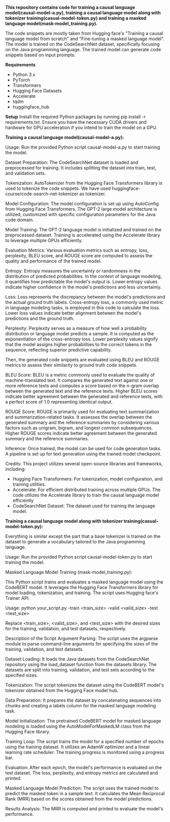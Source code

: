 **This repository contains code for training a causal language model(causal-model-a.py), training a causal language model along with tokenizer training(casual-model-token.py) and training a masked language model(mask-model_training.py).**

The code snippets are mostly taken from Hugging face's "Training a causal language model from scratch" and  "Fine-tuning a masked language model". The model is trained on the CodeSearchNet dataset, specifically focusing on the Java programming language. The trained model can generate code snippets based on input prompts.

**Requirements**
- Python 3.x
- PyTorch
- Transformers
- Hugging Face Datasets
- Accelerate
- tqdm
- huggingface_hub

**Setup**
Install the required Python packages by running pip install -r requirements.txt.
Ensure you have the necessary CUDA drivers and hardware for GPU acceleration if you intend to train the model on a GPU.

**Training a causal language model(causal-model-a.py):**

Usage:
Run the provided Python script causal-model-a.py to start training the model.

Dataset Preparation: The CodeSearchNet dataset is loaded and preprocessed for training. It includes splitting the dataset into train, test, and validation sets.

Tokenization: AutoTokenizer from the Hugging Face Transformers library is used to tokenize the code snippets. We have used huggingface-course/code-search-net-tokenizer as tokenizer.

Model Configuration: The model configuration is set up using AutoConfig from Hugging Face Transformers. The GPT-2 large model architecture is utilized, customized with specific configuration parameters for the Java code domain.

Model Training: The GPT-2 language model is initialized and trained on the preprocessed dataset. Training is accelerated using the Accelerate library to leverage multiple GPUs efficiently.

Evaluation Metrics: Various evaluation metrics such as entropy, loss, perplexity, BLEU score, and ROUGE score are computed to assess the quality and performance of the trained model.

Entropy: Entropy measures the uncertainty or randomness in the distribution of predicted probabilities. In the context of language modeling, it quantifies how predictable the model's output is. Lower entropy values indicate higher confidence in the model's predictions and less uncertainty.

Loss: Loss represents the discrepancy between the model's predictions and the actual ground truth labels. Cross-entropy loss, a commonly used metric in language modeling tasks, is employed in this code to calculate the loss. Lower loss values indicate better alignment between the model's predictions and the ground truth.

Perplexity: Perplexity serves as a measure of how well a probability distribution or language model predicts a sample. It is computed as the exponentiation of the cross-entropy loss. Lower perplexity values signify that the model assigns higher probabilities to the correct tokens in the sequence, reflecting superior predictive capability.

Then, the generated code snippets are evaluated using BLEU and ROUGE metrics to assess their similarity to ground truth code snippets.

BLEU Score: BLEU is a metric commonly used to evaluate the quality of machine-translated text. It compares the generated text against one or more reference texts and computes a score based on the n-gram overlap between the generated text and the reference texts. Higher BLEU scores indicate better agreement between the generated and reference texts, with a perfect score of 1.0 representing identical output.

ROUGE Score: ROUGE is primarily used for evaluating text summarization and summarization-related tasks. It assesses the overlap between the generated summary and the reference summaries by considering various factors such as unigram, bigram, and longest common subsequences. Higher ROUGE scores indicate better agreement between the generated summary and the reference summaries.

Inference: Once trained, the model can be used for code generation tasks. A pipeline is set up for text generation using the trained model checkpoint.

Credits:
This project utilizes several open-source libraries and frameworks, including:

- Hugging Face Transformers: For tokenization, model configuration, and training utilities.
- Accelerate: For efficient distributed training across multiple GPUs. The code utilizes the Accelerate library to train the causal language model efficiently 
- CodeSearchNet Dataset: The dataset used for training the language model.


**Training a causal language model along with tokenizer training(casual-model-token.py):**

Everything is similar except the part that a base tokenizer is trained on the dataset to generate a vocabulary tailored to the Java programming language.

Usage:
Run the provided Python script causal-model-token.py to start training the model.

Masked Language Model Training (mask-model_training.py):

This Python script trains and evaluates a masked language model using the CodeBERT model. It leverages the Hugging Face Transformers library for model loading, tokenization, and training. The script uses Hugging face's Trainer API.

Usage:
python your_script.py -train <train_size> -valid <valid_size> -test <test_size>

Replace <train_size>, <valid_size>, and <test_size> with the desired sizes for the training, validation, and test datasets, respectively.

Description of the Script
Argument Parsing: The script uses the argparse module to parse command-line arguments for specifying the sizes of the training, validation, and test datasets.

Dataset Loading: It loads the Java datasets from the CodeSearchNet repository using the load_dataset function from the datasets library. The datasets are split into training, validation, and test sets according to the specified sizes.

Tokenization: The script tokenizes the dataset using the CodeBERT model's tokenizer obtained from the Hugging Face model hub.

Data Preparation: It prepares the dataset by concatenating sequences into chunks and creating a labels column for the masked language modeling task.

Model Initialization: The pretrained CodeBERT model for masked language modeling is loaded using the AutoModelForMaskedLM class from the Hugging Face library.

Training Loop: The script trains the model for a specified number of epochs using the training dataset. It utilizes an AdamW optimizer and a linear learning rate scheduler. The training progress is monitored using a progress bar.

Evaluation: After each epoch, the model's performance is evaluated on the test dataset. The loss, perplexity, and entropy metrics are calculated and printed.

Masked Language Model Prediction: The script uses the trained model to predict the masked token in a sample text. It calculates the Mean Reciprocal Rank (MRR) based on the scores obtained from the model predictions.

Results Analysis: The MRR is computed and printed to evaluate the model's performance.